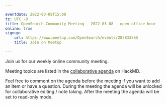 ```yaml
---

eventdate: 2022-03-08T15:00
tz: UTC -8
title: OpenSearch Community Meeting - 2022-03-08 - open office hour
online: true
signup:
    url: https://www.meetup.com/OpenSearch/events/283833565
    title: Join on Meetup

---
```


Join us for our weekly online community meeting.

Meeting topics are listed in the [collaborative agenda](https://hackmd.io/@HmdZWaVnQU6M8icdvC5TwQ/HJNQKve1q) on HackMD.

Feel free to comment on the agenda before the meeting if you want to add an item or have a question.
During the meeting the agenda will be unlocked for collaborative editing / note taking. After the meeting the agenda will be set to read-only mode.
